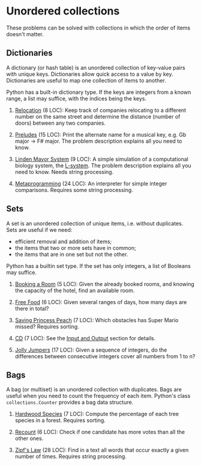 # Unordered collections

These problems can be solved with collections
in which the order of items doesn't matter.

## Dictionaries

A dictionary (or hash table) is an unordered collection of key-value pairs
with unique keys. Dictionaries allow quick access to a value by key.
Dictionaries are useful to map one collection of items to another.

Python has a built-in dictionary type.
If the keys are integers from a known range, a list may suffice,
with the indices being the keys.

1. [Relocation](https://open.kattis.com/problems/relocation) (8 LOC):
Keep track of companies relocating to a different number on the same street
and determine the distance (number of doors) between any two companies.

1. [Preludes](https://open.kattis.com/problems/chopin) (15 LOC):
Print the alternate name for a musical key, e.g. Gb major -> F# major.
The problem description explains all you need to know.

1. [Linden Mayor System](https://open.kattis.com/problems/lindenmayorsystem)
(9 LOC):  A simple simulation of a computational biology system, the
[L-system](https://en.wikipedia.org/wiki/L-system).
The problem description explains all you need to know. Needs string processing.

1. [Metaprogramming](https://open.kattis.com/problems/metaprogramming)
(24 LOC):  An interpreter for simple integer comparisons.
Requires some string processing.

## Sets

A set is an unordered collection of unique items, i.e. without duplicates.
Sets are useful if we need:
- efficient removal and addition of items;
- the items that two or more sets have in common;
- the items that are in one set but not the other.

Python has a builtin set type.
If the set has only integers, a list of Booleans may suffice.

1. [Booking a Room](https://open.kattis.com/problems/bookingaroom) (5 LOC):
Given the already booked rooms, and knowing the capacity of the hotel,
find an available room.

1. [Free Food](https://open.kattis.com/problems/freefood) (6 LOC):
Given several ranges of days, how many days are there in total?

1. [Saving Princess Peach](https://open.kattis.com/problems/princesspeach)
(7 LOC): Which obstacles has Super Mario missed? Requires sorting.

1. [CD](https://open.kattis.com/problems/cd) (7 LOC):
See the [Input and Output](input.md) section for details.

1. [Jolly Jumpers](https://open.kattis.com/problems/jollyjumpers) (17 LOC):
Given a sequence of integers, do the differences between consecutive integers
cover all numbers from 1 to n?

## Bags

A bag (or multiset) is an unordered collection with duplicates.
Bags are useful when you need to count the frequency of each item.
Python's class `collections.Counter` provides a bag data structure.

1. [Hardwood Species](https://open.kattis.com/problems/hardwoodspecies) (7 LOC):
  Compute the percentage of each tree species in a forest. Requires sorting.

1. [Recount](https://open.kattis.com/problems/recount) (6 LOC):
  Check if one candidate has more votes than all the other ones.

1. [Zipf's Law](https://open.kattis.com/problems/zipfslaw) (28 LOC):
  Find in a text all words that occur exactly a given number of times.
  Requires string processing.
